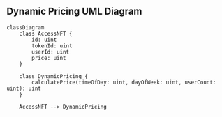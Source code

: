 
## Dynamic Pricing UML Diagram

```mermaid
classDiagram
    class AccessNFT {
        id: uint
        tokenId: uint
        userId: uint
        price: uint
    }

    class DynamicPricing {
        calculatePrice(timeOfDay: uint, dayOfWeek: uint, userCount: uint): uint
    }

    AccessNFT --> DynamicPricing
```
